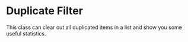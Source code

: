Duplicate Filter
================

This class can clear out all duplicated items in a list and show you some useful statistics.
